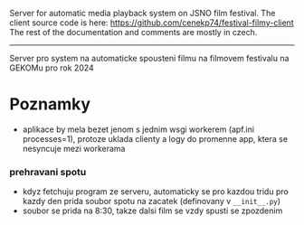 Server for automatic media playback system on JSNO film festival. The client source code is here: https://github.com/cenekp74/festival-filmy-client
The rest of the documentation and comments are mostly in czech. 

---
Server pro system na automaticke spousteni filmu na filmovem festivalu na GEKOMu pro rok 2024

# Poznamky
- aplikace by mela bezet jenom s jednim wsgi workerem (apf.ini processes=1), protoze uklada clienty a logy do promenne app, ktera se nesyncuje mezi workerama
### prehravani spotu
- kdyz fetchuju program ze serveru, automaticky se pro kazdou tridu pro kazdy den prida soubor spotu na zacatek (definovany v `__init__.py`)
- soubor se prida na 8:30, takze dalsi film se vzdy spusti se zpozdenim
